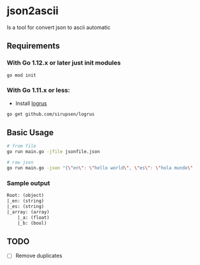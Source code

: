 # json2ascii

Is a tool for convert json to ascii automatic

## Requirements

### With Go 1.12.x or later just init modules

```bash
go mod init
```

### With Go 1.11.x or less:

- Install [logrus][1]

```bash
go get github.com/sirupsen/logrus
```

## Basic Usage

```bash
# from file
go run main.go -jfile jsonfile.json

# raw json
go run main.go -json "{\"en\": \"hello world\", \"es\": \"hola mundo\", \"array\": [{\"a\": 1.0, \"b\": false}]}"
```

### Sample output

```txt
Root: (object)
|_en: (string)
|_es: (string)
|_array: (array)
    |_a: (float)
    |_b: (bool)
```

## TODO

- [ ] Remove duplicates

[1]: github.com/sirupsen/logrus

